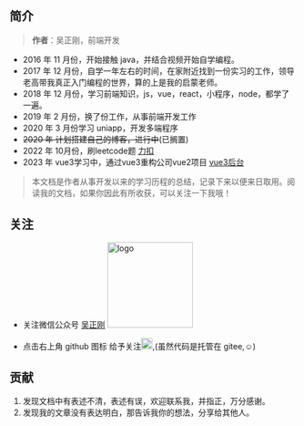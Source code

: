## 简介

> **作者**：吴正刚，前端开发

- 2016 年 11 月份，开始接触 java，并结合视频开始自学编程。
- 2017 年 12 月份，自学一年左右的时间，在家附近找到一份实习的工作，领导老高带我真正入门编程的世界，算的上是我的启蒙老师。
- 2018 年 12 月份，学习前端知识，js，vue，react，小程序，node，都学了一遍。
- 2019 年 2 月份，换了份工作，从事前端开发工作
- 2020 年 3 月份学习 uniapp，开发多端程序
- ~~2020 年 计划搭建自己的博客，进行中~~(已搁置)
- 2022 年 10月份，刷leetcode题 [力扣](https://leetcode.cn/u/wzg-v/)
- 2023 年 vue3学习中，通过vue3重构公司vue2项目 [vue3后台](https://gitee.com/ctzlwzg/system-manager)

> 本文档是作者从事开发以来的学习历程的总结，记录下来以便来日取用。阅读我的文档，如果你因此有所收获，可以关注一下我哦！

## 关注

- 关注微信公众号 [吴正刚](http://image.wuzhenggang.com/gzh.jpg)
  <img src="http://image.wuzhenggang.com/gzh.jpg" alt="logo" srcset="" width="150px" height="150px">

<!-- - 关注微信小程序 [吴正刚的博客](http://image.wuzhenggang.com/xcx.jpg) (目前还在测试中，敬请期待)
  <img src="http://image.wuzhenggang.com/xcx.jpg" alt="logo" srcset="" width="150px" height="150px">
- 关注我的官网 [吴正刚的博客](https://www.wuzhenggang.com) (目前还在搭建中，敬请期待) -->

  <!-- https://www.wuzhenggang.com -->

- 点击右上角 github 图标 给予关注<img src="https://github.githubassets.com/images/icons/emoji/star.png" alt="star" srcset="" width="20px" height="20px">,(虽然代码是托管在 gitee,☺)

## 贡献

1. 发现文档中有表述不清，表述有误，欢迎联系我，并指正，万分感谢。
2. 发现我的文章没有表达明白，那告诉我你的想法，分享给其他人。